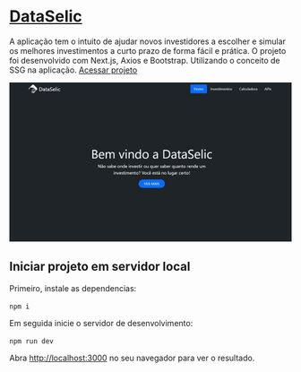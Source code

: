 # [DataSelic](https://data-selic.vercel.app/)
A aplicação tem o intuito de ajudar novos investidores a escolher e simular os melhores investimentos a curto prazo de forma fácil e prática. O projeto foi desenvolvido com Next.js, Axios e Bootstrap. Utilizando o conceito de SSG na aplicação. [Acessar projeto](https://data-selic.vercel.app/)



<p align="center">
<img width="600" src="https://github.com/Samuelcs131/DataSelic/blob/main/dataSelic.gif" alt="demonstração site dataselic" />
</p>



## Iniciar projeto em servidor local

Primeiro, instale as dependencias:

``npm i``

Em seguida inicie o servidor de desenvolvimento:

``npm run dev``

Abra [http://localhost:3000](http://localhost:3000) no seu navegador para ver o resultado.
